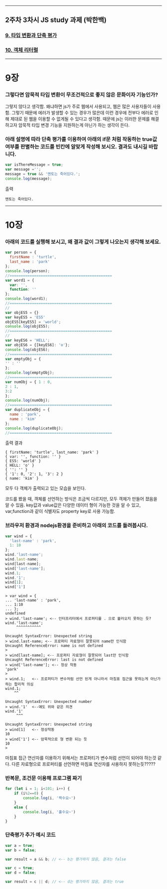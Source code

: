***

## 2주차 3차시 JS study 과제 (박한백)

### [9. 타입 변환과 단축 평가](#9장)

### [10. 객체 리터럴](#10장)




***
# 9장
### 그렇다면 암묵적 타입 변환이 무조건적으로 좋지 않은 문화이자 기능인가?

그렇지 않다고 생각함. 왜냐하면 js가 주로 웹에서 사용되고, 웹은 많은 사용자들이 사용함. 그렇기 때문에 에러가 발생할 수 있는 경우가 많은데 이런 경우에 전부다 에러로 인해 제대로 된 웹을 이용할 수 없게될 수 있다고 생각함. 때문에 js는 이러한 문제를 해결하고자 암묵적 타입 변경 기능을 지원하는게 아닌가 하는 생각이 든다.


### 아래 설명에 따라 단축 평가를 이용하여 아래의 if문 처럼 작동하는 true값 여부를 판별하는 코드를 빈칸에 알맞게 작성해 보시오. 결과도 내시길 바랍니다.

```javascript
var isThereMessage = true;
var message ='';
message = true && '멘토는 죽어있다.';
console.log(message);
```

출력

```console
멘토는 죽어있다.
```

***
# 10장

### 아래의 코드를 실행해 보시고, 왜 결과 값이 그렇게 나오는지 생각해 보세요.

```javascript
var person = {
  firstName : 'turtle',
  last_name : 'park'
};
console.log(person);
//==============================================
var word1 = {
  var: '',
  function: ''
};
console.log(word1);
//==============================================
//
var objES5 = {}
var keyES5 = 'ES5'
objES5[keyES5] = 'world';
console.log(objES5);
//==============================================
//
var keyES6 = 'HELL';
var objES6 = {[keyES6]: 'o'};
console.log(objES6);
//==============================================
var emptyObj = {
'' : ''
};
console.log(emptyObj);
//==============================================
var numObj = { 1 : 0,
2 : 1,
3:2
};
console.log(numObj);
//==============================================
var duplicateObj = {
  name : 'park',
  name : 'kim'
};
console.log(duplicateObj);
//==============================================
```

출력 결과

```console
{ firstName: 'turtle', last_name: 'park' }
{ var: '', function: '' }
{ ES5: 'world' }
{ HELL: 'o' }
{ '': '' }
{ '1': 0, '2': 1, '3': 2 }
{ name: 'kim' }
```

모두 다 객체가 출력되고 있는 모습을 보인다.

코드를 봤을 때, 객체를 선언하는 방식은 조금씩 다르지만, 모두 객체가 만들어 졌음을 알 수 있음. key값과 value값은 다양한 데이터 형이 가능한 것을 알 수 있고, var,function과 같이 식별자도 property key로 사용 가능함.

### 브라우저 환경과 nodejs환경을 준비하고 아래의 코드를 돌려봅시다.

```javascript
var wind = {
  'last-name' : 'park',
  1: 10
};
wind.'last-name';
wind.last-name;
wind[last-name];
wind['last-name'];
wind.1;
wind.'1';
wind[1];
wind['1']
```

```console
> var wind = {
... 'last-name' : 'park',
... 1:10
... };
undefined
> wind.'last-name'; <-- 인터프리터에서 프로퍼티를 . 으로 불러오지 못하는 듯?
wind.'last-name';
     ^^^^^^^^^^^

Uncaught SyntaxError: Unexpected string
> wind.last-name; <-- 프로퍼티 자료형이 잘못되어 name만 인식함
Uncaught ReferenceError: name is not defined
> 
> wind[last-name]; <-- 프로퍼티 자료형이 잘못되어 last만 인식함
Uncaught ReferenceError: last is not defined
> wind['last-name']; <-- 정상 작동
'park'
> 
> wind.1;   <-- 프로퍼티가 변수처럼 선언 된게 아니라서 마침표 접근을 못하는게 아닌가 하는 합리적 의심
wind.1;
    ^^

Uncaught SyntaxError: Unexpected number
> wind.'1'  <--얘도 위와 같은 의견
wind.'1'
     ^^^

Uncaught SyntaxError: Unexpected string
> wind[1]   <-- 정상작동
10
> wind['1'] <-- 암묵적으로 형 변환 되는 듯
10
> 
```

마침표 접근 연산자를 이용하기 위해서는 프로퍼티가 변수처럼 선언이 되어야 하는것 같다. 다른 자료형으로 프로퍼티를 선언하면 마침표 연산자를 사용하지 못하는듯?????

### 반복문, 조건문 이용해 프로그램 짜기

```Javascript
for (let i = 1; i<101; i++) {
    if (i%2==0) {
        console.log(i, '짝수요~')
    }
    else {
        console.log(i, '홀수요~')
    }
}
```

### 단축평가 추가 예시 코드


```javascript
var a = true;
var b = false;

var result = a && b; // <-- b는 평가하지 않음, 결과는 false

var c = true;
var d = false;

var result = c || d; // <-- d는 평가하지 않음, 결과는 true
```